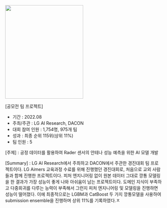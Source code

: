 <img src="https://user-images.githubusercontent.com/86222332/212373126-8d798c5d-9dad-4311-8470-a2a494a343bc.png" width='250' height='300'>

[공모전 팀 프로젝트]  
- 기간 : 2022.08
- 주최/주관 : LG AI Research, DACON
- 대회 참여 인원 : 1,754명, 975개 팀
- 성과 : 최종 순위 115위(상위 11%)
- 팀 인원 : 5

[주제] : 공정 데이터를 활용하여 Rader 센서의 안테나 성능 예측을 위한 AI 모델 개발  

[Summary] : LG AI Research에서 주최하고 DACON에서 주관한 경진대회 팀 프로젝트이다.
LG Aimers 교육과정 수료를 위해 진행했던 경진대회로, 처음으로 교외 사람들과 함께 진행한 프로젝트이다.
피처 엔지니어링 없이 원본 데이터 그대로 깡통 모델링을 한 결과가 가장 성능이 좋게 나와 아쉬움이 남는 프로젝트이다.
도메인 지식이 부족하고 다중회귀를 다루는 능력이 부족해서 그런지 피처 엔지니어링 및 모델링을 진행하면 성능이 떨어졌다.
이에 최종적으로는 LGBM과 CatBoost 두 가지 깡통모델을 사용하여 submission ensemble을 진행하며 상위 11%를 기록하였다.ㅈ
